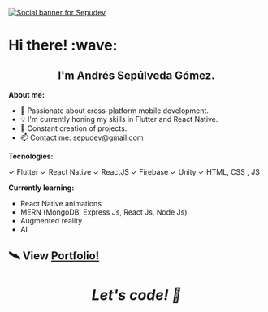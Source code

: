 [![Social banner for Sepudev](https://res.cloudinary.com/sepudev/image/upload/v1622664360/home_udql5f.gif)](https://www.sepudev.tech/)

<h1 align='left'> Hi there! :wave:</h1>
<h2 align='center'>
I'm Andrés Sepúlveda Gómez.
</h2>

**About me:**

- 📱  Passionate about cross-platform mobile development.
- 💡  I'm currently honing my skills in Flutter and React Native.
- 🔨 Constant creation of projects.
- 📫 Contact me: sepudev@gmail.com

**Tecnologies:**

✓ Flutter
✓ React Native
✓ ReactJS
✓ Firebase
✓ Unity
✓ HTML, CSS , JS

**Currently learning:**

- React Native animations
- MERN (MongoDB, Express Js, React Js, Node Js)
- Augmented reality
- AI 
  
## 🛰 View [Portfolio!]() 

<h1 align='center'><i>Let's code! 🚀</i></h1>
